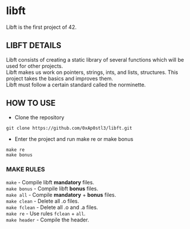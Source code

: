 # libft
Libft is the first project of 42.  
## LIBFT DETAILS
Libft consists of creating a static library of several functions which will be used for other projects.  
Libft makes us work on pointers, strings, ints, and lists, structures. This project takes the basics and improves them.  
Libft must follow a certain standard called the norminette.  
## HOW TO USE
* Clone the repository
```
git clone https://github.com/0xAp0stl3/libft.git
```
* Enter the project and run make re or make bonus  
```
make re
make bonus
```
### MAKE RULES
`make` - Compile libft **mandatory** files.  
`make bonus` - Compile libft **bonus** files.  
`make all` - Compile **mandatory** + **bonus** files.  
`make clean` - Delete all .o files.  
`make fclean` - Delete all .o and .a files.  
`make re` - Use rules `fclean` + `all`.  
`make header` - Compile the header.  
